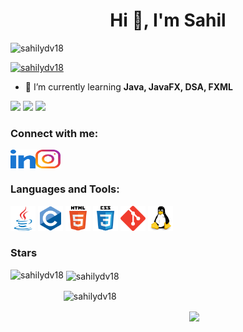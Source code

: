 <h1 align="center">Hi 👋, I'm Sahil</h1>
<p align="left"> <img src="https://komarev.com/ghpvc/?username=sahilydv18&label=Profile%20views&color=0e75b6&style=flat" alt="sahilydv18" /> </p>

<p align="left"> <a href="https://github.com/ryo-ma/github-profile-trophy"><img src="https://github-profile-trophy.vercel.app/?username=sahilydv18&theme=darkhub" alt="sahilydv18" /></a> </p>

- 🌱 I’m currently learning **Java, JavaFX, DSA, FXML**



<div> <a href="https://www.linkedin.com/in/sahilydv" target="_blank"><img src="https://img.shields.io/badge/LinkedIn-0077B5?style=for-the-badge&logo=linkedin&logoColor=white" target="_blank"></a>
<a href="https://github.com/sahilydv18" target="_blank"><img src="https://img.shields.io/badge/GitHub-100000?style=for-the-badge&logo=github&logoColor=white" target="_blank"></a>
<a href="https://instagram.com/sahil.yadvv" target="_blank"><img src="https://img.shields.io/badge/Instagram-E4405F?style=for-the-badge&logo=instagram&logoColor=white" target="_blank"></a>
</div><h3 align="left">Connect with me:</h3>
<p align="left">
<a href="https://linkedin.com/in/sahilydv" target="blank"><img align="center" src="https://raw.githubusercontent.com/teamedwardforever/Readme-Generator/71f25dd8b98329b168142a6b782a107b75eab178/svg/Social/linked-in-alt.svg" alt="sahilydv" height="30" width="40" /></a><a href="https://instagram.com/sahil.yadvv" target="blank"><img align="center" src="https://raw.githubusercontent.com/teamedwardforever/Readme-Generator/71f25dd8b98329b168142a6b782a107b75eab178/svg/Social/instagram.svg" alt="sahil.yadvv" height="30" width="40" /></a></p>

<h3 align="left">Languages and Tools:</h3>
<p align="left">
<img src="https://raw.githubusercontent.com/teamedwardforever/Readme-Generator/71f25dd8b98329b168142a6b782a107b75eab178/svg/Skills/Languages/java-original.svg" alt="Java" width="40" height="40"/>
<img src="https://raw.githubusercontent.com/teamedwardforever/Readme-Generator/71f25dd8b98329b168142a6b782a107b75eab178/svg/Skills/Languages/c-original.svg" alt="C" width="40" height="40"/>
<img src="https://raw.githubusercontent.com/teamedwardforever/Readme-Generator/71f25dd8b98329b168142a6b782a107b75eab178/svg/Skills/Frontend/html5-original-wordmark.svg" alt="HTML" width="40" height="40"/>
<img src="https://raw.githubusercontent.com/teamedwardforever/Readme-Generator/71f25dd8b98329b168142a6b782a107b75eab178/svg/Skills/Frontend/css3-original-wordmark.svg" alt="Css" width="40" height="40"/>
<img src="https://raw.githubusercontent.com/teamedwardforever/Readme-Generator/71f25dd8b98329b168142a6b782a107b75eab178/svg/Skills/Other/git-scm-icon.svg" alt="Git" width="40" height="40"/>
<img src="https://raw.githubusercontent.com/teamedwardforever/Readme-Generator/71f25dd8b98329b168142a6b782a107b75eab178/svg/Skills/Other/linux-original.svg" alt="Linux" width="40" height="40"/>
</p>

<h3 align="left">Stars</h3>
<img align="left" height="180em" src="https://github-readme-stats.vercel.app/api/top-langs/?username=sahilydv18&layout=compact&theme=tokyonight" alt=sahilydv18 />

<p>&nbsp;<img align="center" height="180em" src="https://github-readme-stats.vercel.app/api?username=sahilydv18&show_icons=true&locale=en&theme=tokyonight" alt="sahilydv18" /></p>

<p><img align="center" height="180em" src="https://github-readme-streak-stats.herokuapp.com/?user=sahilydv18&theme=tokyonight" alt="sahilydv18" /></p>

<div align="center">
<a href="https://github.com/sahilydv18">
<img align="center" src="http://github-profile-summary-cards.vercel.app/api/cards/stats?username=sahilydv18&theme=tokyonight" height="180em" />
<!-- <img align="center" src="http://github-profile-summary-cards.vercel.app/api/cards/most-commit-language?username=sahilydv18&theme=2077" height="180em" />
<img align="center" src="http://github-profile-summary-cards.vercel.app/api/cards/repos-per-language?username=sahilydv18&theme=2077" height="180em" />
<img align="center" src="http://github-profile-summary-cards.vercel.app/api/cards/productive-time?username=sahilydv18&theme=2077" height="180em" />
<img align="center" src="http://github-profile-summary-cards.vercel.app/api/cards/profile-details?username=sahilydv18&theme=2077" height="180em" />
</div> -->
